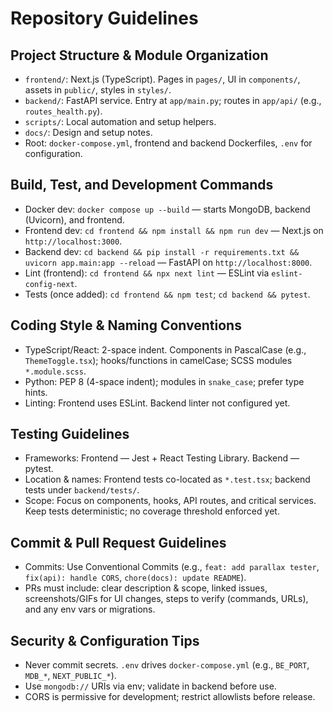# Repository Guidelines

## Project Structure & Module Organization
- `frontend/`: Next.js (TypeScript). Pages in `pages/`, UI in `components/`, assets in `public/`, styles in `styles/`.
- `backend/`: FastAPI service. Entry at `app/main.py`; routes in `app/api/` (e.g., `routes_health.py`).
- `scripts/`: Local automation and setup helpers.
- `docs/`: Design and setup notes.
- Root: `docker-compose.yml`, frontend and backend Dockerfiles, `.env` for configuration.

## Build, Test, and Development Commands
- Docker dev: `docker compose up --build` — starts MongoDB, backend (Uvicorn), and frontend.
- Frontend dev: `cd frontend && npm install && npm run dev` — Next.js on `http://localhost:3000`.
- Backend dev: `cd backend && pip install -r requirements.txt && uvicorn app.main:app --reload` — FastAPI on `http://localhost:8000`.
- Lint (frontend): `cd frontend && npx next lint` — ESLint via `eslint-config-next`.
- Tests (once added): `cd frontend && npm test`; `cd backend && pytest`.

## Coding Style & Naming Conventions
- TypeScript/React: 2-space indent. Components in PascalCase (e.g., `ThemeToggle.tsx`); hooks/functions in camelCase; SCSS modules `*.module.scss`.
- Python: PEP 8 (4-space indent); modules in `snake_case`; prefer type hints.
- Linting: Frontend uses ESLint. Backend linter not configured yet.

## Testing Guidelines
- Frameworks: Frontend — Jest + React Testing Library. Backend — pytest.
- Location & names: Frontend tests co-located as `*.test.tsx`; backend tests under `backend/tests/`.
- Scope: Focus on components, hooks, API routes, and critical services. Keep tests deterministic; no coverage threshold enforced yet.

## Commit & Pull Request Guidelines
- Commits: Use Conventional Commits (e.g., `feat: add parallax tester`, `fix(api): handle CORS`, `chore(docs): update README`).
- PRs must include: clear description & scope, linked issues, screenshots/GIFs for UI changes, steps to verify (commands, URLs), and any env vars or migrations.

## Security & Configuration Tips
- Never commit secrets. `.env` drives `docker-compose.yml` (e.g., `BE_PORT`, `MDB_*`, `NEXT_PUBLIC_*`).
- Use `mongodb://` URIs via env; validate in backend before use.
- CORS is permissive for development; restrict allowlists before release.
